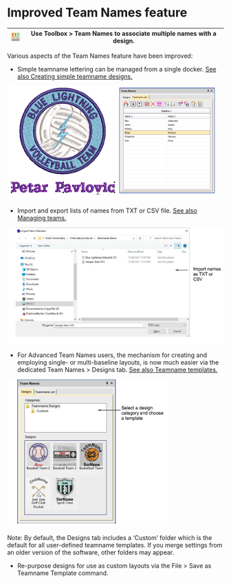 # Improved Team Names feature

| ![TeamNames.png](assets/TeamNames.png) | Use Toolbox > Team Names to associate multiple names with a design. |
| -------------------------------------- | ------------------------------------------------------------------- |

Various aspects of the Team Names feature have been improved:

- Simple teamname lettering can be managed from a single docker. [See also Creating simple teamname designs.](../../Lettering/lettering_names/Creating_simple_teamname_designs)

![SimpleTeamnameSample.png](assets/SimpleTeamnameSample.png)

- Import and export lists of names from TXT or CSV file. [See also Managing teams.](../../Lettering/lettering_names/Managing_teams)

![ImportTeamMembers.png](assets/ImportTeamMembers.png)

- For Advanced Team Names users, the mechanism for creating and employing single- or multi-baseline layouts, is now much easier via the dedicated Team Names > Designs tab. [See also Teamname templates.](../../Lettering/lettering_names/Teamname_templates)

![TeamNamesDesigns.png](assets/TeamNamesDesigns.png)

Note: By default, the Designs tab includes a ‘Custom’ folder which is the default for all user-defined teamname templates. If you merge settings from an older version of the software, other folders may appear.

- Re-purpose designs for use as custom layouts via the File > Save as Teamname Template command.
